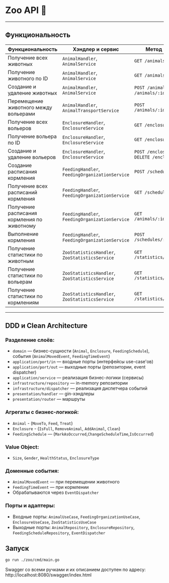 # Zoo API 🦁

---

## Функциональность

| Функциональность                            | Хэндлер и сервис                               | Метод и роут                                 |
|---------------------------------------------|------------------------------------------------|----------------------------------------------|
| Получение всех животных                     | `AnimalHandler`, `AnimalService`               | `GET /animals`                               |
| Получение животного по ID                   | `AnimalHandler`, `AnimalService`               | `GET /animals/:id`                           |
| Создание и удаление животных                | `AnimalHandler`, `AnimalService`               | `POST /animals`, `DELETE /animals/:id`       |
| Перемещение животного между вольерами       | `AnimalHandler`, `AnimalTransportService`      | `POST /animals/:id/transport`                |
| Получение всех вольеров                     | `EnclosureHandler`, `EnclosureService`         | `GET /enclosures`                            |
| Получение вольера по ID                     | `EnclosureHandler`, `EnclosureService`         | `GET /enclosures/:id`                        |
| Создание и удаление вольеров                | `EnclosureHandler`, `EnclosureService`         | `POST /enclosures`, `DELETE /enclosures/:id` |
| Создание расписания кормления               | `FeedingHandler`, `FeedingOrganizationService` | `POST /schedules`                            |
| Получение всех расписаний кормления         | `FeedingHandler`, `FeedingOrganizationService` | `GET /schedules`                             |
| Получение расписания кормления по животному | `FeedingHandler`, `FeedingOrganizationService` | `GET /animals/:id/schedules`                 |
| Выполнение кормления                        | `FeedingHandler`, `FeedingOrganizationService` | `POST /schedules/:id/feed`                   |
| Получение статистики по животным            | `ZooStatisticsHandler`, `ZooStatisticsService` | `GET /statistics/animals`                    |
| Получение статистики по вольерам            | `ZooStatisticsHandler`, `ZooStatisticsService` | `GET /statistics/enclosures`                 |
| Получение статистики по кормлениям          | `ZooStatisticsHandler`, `ZooStatisticsService` | `GET /statistics/schedules`                  |

---

## DDD и Clean Architecture

### Разделение слоёв:
- `domain` — бизнес-сущности (`Animal`, `Enclosure`, `FeedingSchedule`), события (`AnimalMovedEvent`, `FeedingTimeEvent`)
- `application/port/in` — входные порты (интерфейсы use-case'ов)
- `application/port/out` — выходные порты (репозитории, event dispatcher)
- `application/service` — реализация бизнес-логики (сервисы)
- `infrastructure/repository` — in-memory репозитории
- `infrastructure/dispatcher` — реализация диспетчера событий
- `presentation/handler` — gin-хэндлеры
- `presentation/router` — маршруты

### Агрегаты с бизнес-логикой:
- `Animal` - (`MoveTo`, `Feed`, `Treat`) 
- `Enclosure` - (`IsFull`, `RemoveAnimal`, `AddAnimal`, `Clean`) 
- `FeedingSchedule` — (`MarkAsOccurred`,`ChangeScheduleTime`,`IsOccurred`)

### Value Object:
- `Size`, `Gender`, `HealthStatus`, `EnclosureType`

### Доменные события:
- `AnimalMovedEvent` — при перемещении животного
- `FeedingTimeEvent` — при кормлении
- Обрабатываются через `EventDispatcher`

### Порты и адаптеры:
- Входные порты: `AnimalUseCase`, `FeedingOrganizationUseCase`, `EnclosureUseCase`, `ZooStatisticsUseCase`
- Выходные порты: `AnimalRepository`, `EnclosureRepository`, `FeedingScheduleRepository`, `EventDispatcher`


## Запуск
```bash
go run ./zoo/cmd/main.go
```
Swagger со всеми ручками и их описанием доступен по адресу: http://localhost:8080/swagger/index.html
